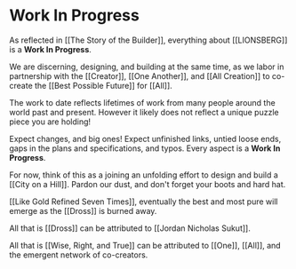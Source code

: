 # Work In Progress

As reflected in [[The Story of the Builder]], everything about [[LIONSBERG]] is a **Work In Progress**. 

We are discerning, designing, and building at the same time, as we labor in partnership with the [[Creator]], [[One Another]], and [[All Creation]] to co-create the [[Best Possible Future]] for [[All]]. 

The work to date reflects lifetimes of work from many people around the world past and present. However it likely does not reflect a unique puzzle piece you are holding! 

Expect changes, and big ones! Expect unfinished links, untied loose ends, gaps in the plans and specifications, and typos. Every aspect is a **Work In Progress**. 

For now, think of this as a joining an unfolding effort to design and build a [[City on a Hill]]. Pardon our dust, and don't forget your boots and hard hat. 

[[Like Gold Refined Seven Times]], eventually the best and most pure will emerge as the [[Dross]] is burned away. 

All that is [[Dross]] can be attributed to [[Jordan Nicholas Sukut]]. 

All that is [[Wise, Right, and True]] can be attributed to [[One]], [[All]], and the emergent network of co-creators. 